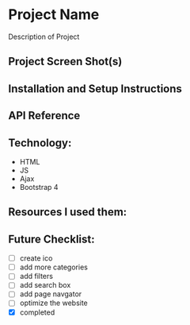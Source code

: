 # Project Name
Description of Project

## Project Screen Shot(s)


## Installation and Setup Instructions



## API Reference


## Technology:
- HTML
- JS
- Ajax
- Bootstrap 4


## Resources I used them:

## Future Checklist:
- [ ] create ico
- [ ] add more categories
- [ ] add filters
- [ ] add search box
- [ ] add page navgator
- [ ] optimize the website
- [x] completed
